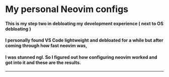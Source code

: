 # My personal Neovim configs
#### This is my step two in debloating my development experience ( next to OS debloating )
#### I personally found VS Code lightweight and debloated for a while but after coming through how fast neovim was,
#### I was stunned ngl. So I figured out how configuring neovim worked and got into it and these are the results.
---

